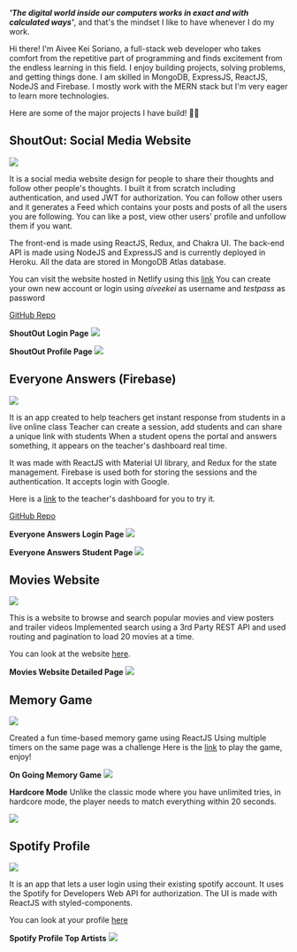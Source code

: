 ***'The digital world inside our computers works in exact and with calculated ways'***, and that's the mindset I like to have whenever I do my work.

Hi there! I'm Aivee Kei Soriano, a full-stack web developer who takes comfort from the repetitive part of programming and finds excitement from the endless learning in this field. I enjoy building projects, solving problems, and getting things done. I am skilled in MongoDB, ExpressJS, ReactJS, NodeJS and Firebase. I mostly work with the MERN stack but I'm very eager to learn more technologies.

Here are some of the major projects I have build! 🚀🚀

## ShoutOut: Social Media Website 

![](./images/shoutout_feed.png)

It is a social media website design for people to share their thoughts and follow other people's thoughts. I built it from scratch including authentication, and used JWT for authorization. You can follow other users and it generates a Feed which contains your posts and posts of all the users you are following. You can like a post, view other users’ profile and unfollow them if you want.

The front-end is made using ReactJS, Redux, and Chakra UI. The back-end API is made using NodeJS and ExpressJS and is currently deployed in Heroku. All the data are stored in MongoDB Atlas database.

You can visit the website hosted in Netlify using this [link](https://inspiring-noether-356180.netlify.app/feed)
You can create your own new account or login using *aiveekei* as username and *testpass* as password

[GitHub Repo](https://github.com/aiveeKeiSoriano/social-media)

**ShoutOut Login Page**
![](./images/shoutout_login.png)

**ShoutOut Profile Page**
![](./images/shoutout_profile.png)

## Everyone Answers (Firebase)

![](./images/answers_dashboard.png)

It is an app created to help teachers get instant response from students in a live online class
Teacher can create a session, add students and can share a unique link with students
When a student opens the portal and answers something, it appears on the teacher's dashboard real time.

It was made with ReactJS with Material UI library, and Redux for the state management. Firebase is used both for storing the sessions and the authentication. It accepts login with Google.

Here is a [link](https://optimistic-agnesi-f901f6.netlify.app/) to the teacher's dashboard for you to try it.

[GitHub Repo](https://github.com/aiveeKeiSoriano/everyone-answers)

**Everyone Answers Login Page**
![](./images/answers_login.png)

**Everyone Answers Student Page**
![](./images/answers_student.png)

## Movies Website

![](./images/movies_list.png)

This is a website to browse and search popular movies and view posters and trailer videos
Implemented search using a 3rd Party REST API and used routing and pagination to load 20 movies at a time.

You can look at the website [here](blissful-mcclintock-111199.netlify.app).

**Movies Website Detailed Page**
![](./images/movies_movie.png)

## Memory Game

![](./images/memory_clicked.png)

Created a fun time-based memory game using ReactJS
Using multiple timers on the same page was a challenge 
Here is the [link](https://kind-ramanujan-6e88de.netlify.app/) to play the game, enjoy!

**On Going Memory Game**
![](./images/memory_finish.png)

**Hardcore Mode**
Unlike the classic mode where you have unlimited tries, in hardcore mode, the player needs to match everything within 20 seconds.

![](./images/memory_hardcore.png)

## Spotify Profile

![](./images/spotify_home.png)

It is an app that lets a user login using their existing spotify account. It uses the Spotify for Developers Web API for authorization. The UI is made with ReactJS with styled-components.

You can look at your profile [here](https://quizzical-poitras-057011.netlify.app/)

**Spotify Profile Top Artists**
![](./images/spotify_artists.png)

